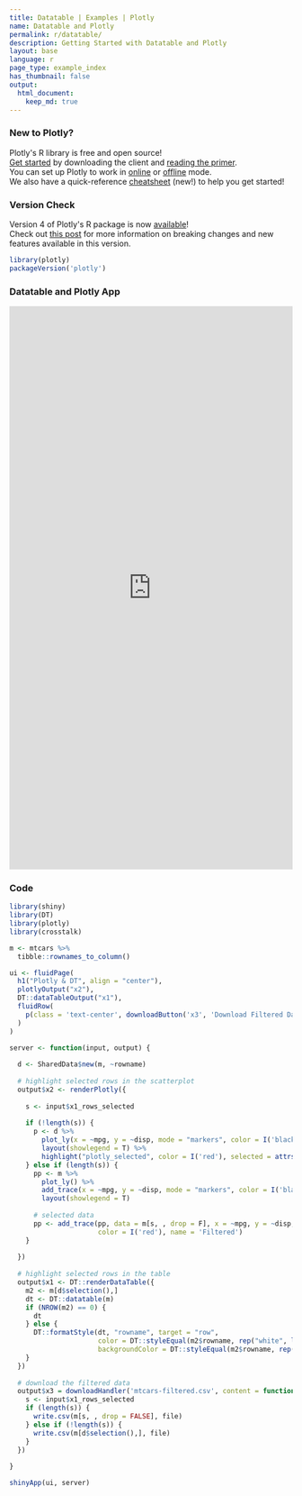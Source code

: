 ```yaml
---
title: Datatable | Examples | Plotly
name: Datatable and Plotly
permalink: r/datatable/
description: Getting Started with Datatable and Plotly
layout: base
language: r
page_type: example_index
has_thumbnail: false
output:
  html_document:
    keep_md: true
---
```



### New to Plotly?

Plotly's R library is free and open source!<br>
[Get started](https://plot.ly/r/getting-started/) by downloading the client and [reading the primer](https://plot.ly/r/getting-started/).<br>
You can set up Plotly to work in [online](https://plot.ly/r/getting-started/#hosting-graphs-in-your-online-plotly-account) or [offline](https://plot.ly/r/offline/) mode.<br>
We also have a quick-reference [cheatsheet](https://images.plot.ly/plotly-documentation/images/r_cheat_sheet.pdf) (new!) to help you get started!

### Version Check

Version 4 of Plotly's R package is now [available](https://plot.ly/r/getting-started/#installation)!<br>
Check out [this post](http://moderndata.plot.ly/upgrading-to-plotly-4-0-and-above/) for more information on breaking changes and new features available in this version.


```r
library(plotly)
packageVersion('plotly')
```

### Datatable and Plotly App

<iframe src="https://plotly.shinyapps.io/dt_plotly/" width="100%" height=1000 scrolling="no" seamless="seamless" style="border: none"></iframe>

### Code


```r
library(shiny)
library(DT)
library(plotly)
library(crosstalk)

m <- mtcars %>% 
  tibble::rownames_to_column()

ui <- fluidPage(
  h1("Plotly & DT", align = "center"),
  plotlyOutput("x2"),
  DT::dataTableOutput("x1"),
  fluidRow(
    p(class = 'text-center', downloadButton('x3', 'Download Filtered Data'))
  )
)

server <- function(input, output) {
  
  d <- SharedData$new(m, ~rowname)
  
  # highlight selected rows in the scatterplot
  output$x2 <- renderPlotly({
    
    s <- input$x1_rows_selected
    
    if (!length(s)) {
      p <- d %>%
        plot_ly(x = ~mpg, y = ~disp, mode = "markers", color = I('black'), name = 'Unfiltered') %>%
        layout(showlegend = T) %>% 
        highlight("plotly_selected", color = I('red'), selected = attrs_selected(name = 'Filtered'))
    } else if (length(s)) {
      pp <- m %>%
        plot_ly() %>% 
        add_trace(x = ~mpg, y = ~disp, mode = "markers", color = I('black'), name = 'Unfiltered') %>%
        layout(showlegend = T)
      
      # selected data
      pp <- add_trace(pp, data = m[s, , drop = F], x = ~mpg, y = ~disp, mode = "markers",
                      color = I('red'), name = 'Filtered')
    }
    
  })
  
  # highlight selected rows in the table
  output$x1 <- DT::renderDataTable({
    m2 <- m[d$selection(),]
    dt <- DT::datatable(m)
    if (NROW(m2) == 0) {
      dt
    } else {
      DT::formatStyle(dt, "rowname", target = "row",
                      color = DT::styleEqual(m2$rowname, rep("white", length(m2$rowname))),
                      backgroundColor = DT::styleEqual(m2$rowname, rep("black", length(m2$rowname))))
    }
  })
  
  # download the filtered data
  output$x3 = downloadHandler('mtcars-filtered.csv', content = function(file) {
    s <- input$x1_rows_selected
    if (length(s)) {
      write.csv(m[s, , drop = FALSE], file)
    } else if (!length(s)) {
      write.csv(m[d$selection(),], file)
    }
  })
  
}

shinyApp(ui, server)
```
